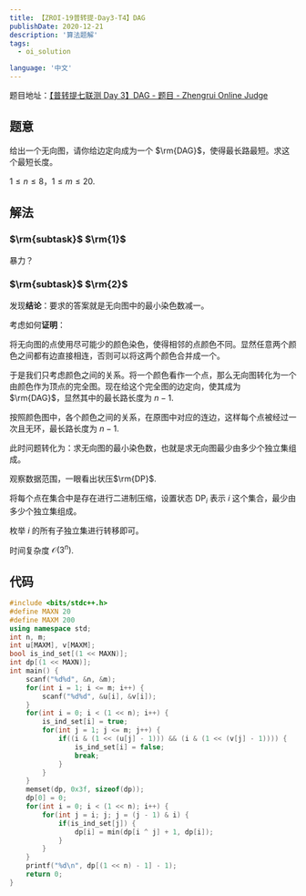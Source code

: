 ```yaml
---
title: 【ZROI-19普转提-Day3-T4】DAG
publishDate: 2020-12-21
description: '算法题解'
tags:
  - oi_solution

language: '中文'
---
```


题目地址：[【普转提七联测 Day 3】DAG - 题目 - Zhengrui Online Judge](http://zhengruioi.com/problem/1007)

## 题意

给出一个无向图，请你给边定向成为一个 $\rm{DAG}$，使得最长路最短。求这个最短长度。

$1\leq n\leq 8$，$1\leq m\leq 20$.

## 解法

### $\rm{subtask}$ $\rm{1}$

暴力？

### $\rm{subtask}$ $\rm{2}$

发现**结论**：要求的答案就是无向图中的最小染色数减一。

考虑如何**证明**：

将无向图的点使用尽可能少的颜色染色，使得相邻的点颜色不同。显然任意两个颜色之间都有边直接相连，否则可以将这两个颜色合并成一个。

于是我们只考虑颜色之间的关系。将一个颜色看作一个点，那么无向图转化为一个由颜色作为顶点的完全图。现在给这个完全图的边定向，使其成为 $\rm{DAG}$，显然其中的最长路长度为 $n-1$.

按照颜色图中，各个颜色之间的关系，在原图中对应的连边，这样每个点被经过一次且无环，最长路长度为 $n-1$.

此时问题转化为：求无向图的最小染色数，也就是求无向图最少由多少个独立集组成。

观察数据范围，一眼看出状压$\rm{DP}$.

将每个点在集合中是存在进行二进制压缩，设置状态 $\operatorname{DP}_{i}$ 表示 $i$ 这个集合，最少由多少个独立集组成。

枚举 $i$ 的所有子独立集进行转移即可。

时间复杂度 $\mathcal{O}(3^n)$.

## 代码

```cpp
#include <bits/stdc++.h>
#define MAXN 20
#define MAXM 200
using namespace std;
int n, m;
int u[MAXM], v[MAXM];
bool is_ind_set[(1 << MAXN)];
int dp[(1 << MAXN)];
int main() {
	scanf("%d%d", &n, &m);
	for(int i = 1; i <= m; i++) {
		scanf("%d%d", &u[i], &v[i]);
	}
	for(int i = 0; i < (1 << n); i++) {
		is_ind_set[i] = true;
		for(int j = 1; j <= m; j++) {
			if((i & (1 << (u[j] - 1))) && (i & (1 << (v[j] - 1)))) {
				is_ind_set[i] = false;
				break;
			}
		}
	}
	memset(dp, 0x3f, sizeof(dp));
	dp[0] = 0;
	for(int i = 0; i < (1 << n); i++) {
		for(int j = i; j; j = (j - 1) & i) {
			if(is_ind_set[j]) {
				dp[i] = min(dp[i ^ j] + 1, dp[i]);
			}
		}
	}
	printf("%d\n", dp[(1 << n) - 1] - 1);
	return 0;
}
```


